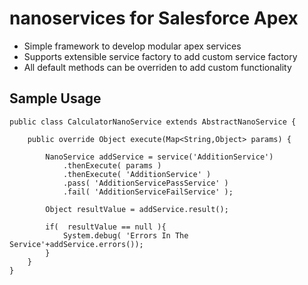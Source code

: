 # nanoservices for Salesforce Apex
- Simple framework to develop modular apex services
- Supports extensible service factory to add custom service factory
- All default methods can be overriden to add custom functionality

## Sample Usage

```
public class CalculatorNanoService extends AbstractNanoService {
	
    public override Object execute(Map<String,Object> params) {
        
        NanoService addService = service('AdditionService')
            .thenExecute( params )
            .thenExecute( 'AdditionService' )
            .pass( 'AdditionServicePassService' )
            .fail( 'AdditionServiceFailService' );

        Object resultValue = addService.result();

        if(  resultValue == null ){
        	System.debug( 'Errors In The Service'+addService.errors());
        }   
    }
}
```




